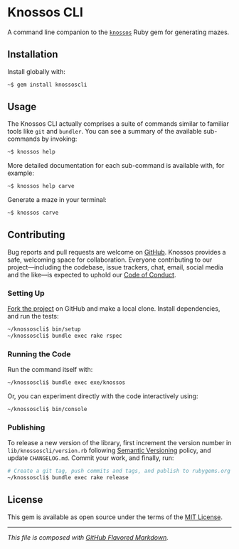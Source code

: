 # Knossos CLI
A command line companion to the [`knossos`][gem] Ruby gem for generating mazes.

## Installation
Install globally with:
```bash
~$ gem install knossoscli
```

## Usage
The Knossos CLI actually comprises a suite of commands similar to familiar tools
like `git` and `bundler`. You can see a summary of the available sub-commands by
invoking:
```bash
~$ knossos help
```
More detailed documentation for each sub-command is available with, for example:
```bash
~$ knossos help carve
```

Generate a maze in your terminal:
```bash
~$ knossos carve
```

## Contributing
Bug reports and pull requests are welcome on [GitHub][orig]. Knossos provides
a safe, welcoming space for collaboration. Everyone contributing to our
project—including the codebase, issue trackers, chat, email, social media and
the like—is expected to uphold our [Code of Conduct][coc].

### Setting Up
[Fork the project][fork] on GitHub and make a local clone. Install dependencies,
and run the tests:
```bash
~/knossoscli$ bin/setup
~/knossoscli$ bundle exec rake rspec
```

### Running the Code
Run the command itself with:
```bash
~/knossoscli$ bundle exec exe/knossos
```
Or, you can experiment directly with the code interactively using:
```bash
~/knossoscli$ bin/console
```

### Publishing
To release a new version of the library, first increment the version number in
`lib/knossoscli/version.rb` following [Semantic Versioning][semv] policy, and
update `CHANGELOG.md`. Commit your work, and finally, run:
```bash
# Create a git tag, push commits and tags, and publish to rubygems.org
~/knossoscli$ bundle exec rake release
```

## License
This gem is available as open source under the terms of the [MIT License][mit].

---
_This file is composed with [GitHub Flavored Markdown][gfm]._

[coc]:  https://github.com/petejh/knossoscli/blob/master/CODE_OF_CONDUCT.md
[fork]: https://help.github.co://help.github.com/en/github/getting-started-with-github/fork-a-repo
[gem]:  https://github.com/petejh/knossos
[gfm]:  https://github.github.com/gfm/
[orig]: https://github.com/petejh/knossoscli
[mit]:  https://github.com/petejh/knossoscli/blob/master/LICENSE.txt
[semv]: https://semver.org
